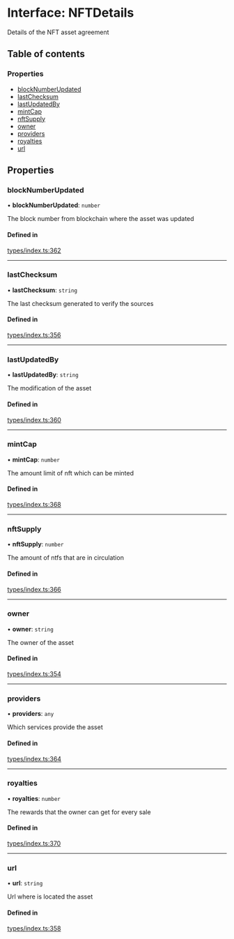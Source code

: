 # Interface: NFTDetails

Details of the NFT asset agreement

## Table of contents

### Properties

- [blockNumberUpdated](NFTDetails.md#blocknumberupdated)
- [lastChecksum](NFTDetails.md#lastchecksum)
- [lastUpdatedBy](NFTDetails.md#lastupdatedby)
- [mintCap](NFTDetails.md#mintcap)
- [nftSupply](NFTDetails.md#nftsupply)
- [owner](NFTDetails.md#owner)
- [providers](NFTDetails.md#providers)
- [royalties](NFTDetails.md#royalties)
- [url](NFTDetails.md#url)

## Properties

### blockNumberUpdated

• **blockNumberUpdated**: `number`

The block number from blockchain where the asset was updated

#### Defined in

[types/index.ts:362](https://github.com/nevermined-io/components-catalog/blob/b19d66a/lib/src/types/index.ts#L362)

___

### lastChecksum

• **lastChecksum**: `string`

The last checksum generated to verify the sources

#### Defined in

[types/index.ts:356](https://github.com/nevermined-io/components-catalog/blob/b19d66a/lib/src/types/index.ts#L356)

___

### lastUpdatedBy

• **lastUpdatedBy**: `string`

The modification of the asset

#### Defined in

[types/index.ts:360](https://github.com/nevermined-io/components-catalog/blob/b19d66a/lib/src/types/index.ts#L360)

___

### mintCap

• **mintCap**: `number`

The amount limit of nft which can be minted

#### Defined in

[types/index.ts:368](https://github.com/nevermined-io/components-catalog/blob/b19d66a/lib/src/types/index.ts#L368)

___

### nftSupply

• **nftSupply**: `number`

The amount of ntfs that are in circulation

#### Defined in

[types/index.ts:366](https://github.com/nevermined-io/components-catalog/blob/b19d66a/lib/src/types/index.ts#L366)

___

### owner

• **owner**: `string`

The owner of the asset

#### Defined in

[types/index.ts:354](https://github.com/nevermined-io/components-catalog/blob/b19d66a/lib/src/types/index.ts#L354)

___

### providers

• **providers**: `any`

Which services provide the asset

#### Defined in

[types/index.ts:364](https://github.com/nevermined-io/components-catalog/blob/b19d66a/lib/src/types/index.ts#L364)

___

### royalties

• **royalties**: `number`

The rewards that the owner can get for every sale

#### Defined in

[types/index.ts:370](https://github.com/nevermined-io/components-catalog/blob/b19d66a/lib/src/types/index.ts#L370)

___

### url

• **url**: `string`

Url where is located the asset

#### Defined in

[types/index.ts:358](https://github.com/nevermined-io/components-catalog/blob/b19d66a/lib/src/types/index.ts#L358)
